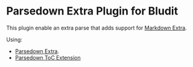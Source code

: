 # Parsedown Extra Plugin for Bludit

This plugin enable an extra parse that adds support for [Markdown Extra](https://michelf.ca/projects/php-markdown/extra/).

Using:

- [Parsedown Extra](https://github.com/erusev/parsedown-extra).
- [Parsedown ToC Extension](https://github.com/KEINOS/parsedown-extension_table-of-contents)
